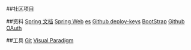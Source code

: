 ##社区项目

##资料
[Spring 文档](https://spring.io/guides)
[Spring Web](https://spring.io/guides/gs/serving-web-content/)
[es](https://elasticsearch.cn/explore)
[Github deploy-keys](https://developer.github.com/v3/guides/managing-deploy-keys/#deploy-keys)
[BootStrap](https://v3.bootcss.com/getting-started/)
[Github OAuth](https://developer.github.com/apps/building-oauth-apps/creating-an-oauth-app/)

##工具
[Git](https://git-scm.com/downloads)
[Visual Paradigm](https://www.visual-paradigm.com/cn/)
